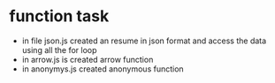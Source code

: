 # function task
- in file json.js created an resume in json format and access the data using all the for loop
- in arrow.js is  created arrow function
- in anonymys.js created anonymous function
